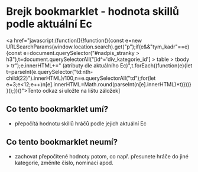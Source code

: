 # Brejk bookmarklet - hodnota skillů podle aktuální Ec

<a href="javascript:(function(){!function(){const e=new URLSearchParams(window.location.search).get("p");if(e&&"tym_kadr"==e){const e=document.querySelector("#nadpis_stranky > h3"),t=document.querySelectorAll("[id^='div_kategorie_id'] > table > tbody > tr");e.innerHTML+=" (atributy dle aktuálního Ec)",t.forEach((function(e){let t=parseInt(e.querySelector("td:nth-child(22)").innerHTML)/100,n=e.querySelectorAll("td");for(let e=3;e<12;e++)n[e].innerHTML=Math.round(parseInt(n[e].innerHTML)*t)}))}}();})()">Tento odkaz si uložte na lištu záložek]</a>

## Co tento bookmarklet umí?
- přepočítá hodnotu skillů hráčů podle jejich aktuální Ec

## Co tento bookmarklet neumí?
- zachovat přepočítené hodnoty potom, co např. přesunete hráče do jiné kategorie, změníte číslo, nominaci apod.